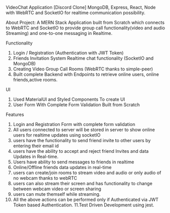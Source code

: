 VideoChat Application [Discord Clone] MongoDB, Express, React, Node with WebRTC and SocketIO for realtime communication possibility.

About Project:
A MERN Stack Application built from Scratch which connects to WebRTC and SocketIO to provide group call functionality(video and audio Streaming) and one-to-one messaging in Realtime.

Functionality
1. Login / Registration (Authentication with JWT Token)
2. Friends Invitation System Realtime chat functionality (SocketIO and MongoDB)
3. Creating Video Group Call Rooms (WebRTC thanks to simple-peer)
4. Built complete Backend with Endpoints to retrieve online users, online friends,active rooms.

UI
1. Used MaterialUI and Styled Components To create UI
2. User Form With Complete Form Validation Built from Scratch

Features
1. Login and Registration Form with complete form validation
2. All users connected to server will be stored in server to show online users for realtime updates using socketIO
3. users have the functionality to send friend invite to other users by entering their email id
4. users have the ability to accept and reject friend Invites and data Updates in Real-time.
5. Users have ability to send messages to friends in realtime
6. Online/Offline friends data updates in real-time
7. users can create/join rooms to stream video and audio or only audio of no webcam thanks to webRTC
8. users can also stream their screen and has functionality to change between webcam video or screen sharing
9. users can mute themself while streaming.
10. All the above actions can be performed only if Authenticated via JWT Token based Authentication.
11.Test Driven Development using jest.
